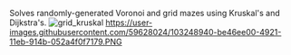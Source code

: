 Solves randomly-generated Voronoi and grid mazes using Kruskal's and Dijkstra's.
![grid_kruskal](https://user-images.githubusercontent.com/59628024/103248940-be46ee00-4921-11eb-914b-052a4f0f7179.PNG)
https://user-images.githubusercontent.com/59628024/103248940-be46ee00-4921-11eb-914b-052a4f0f7179.PNG
